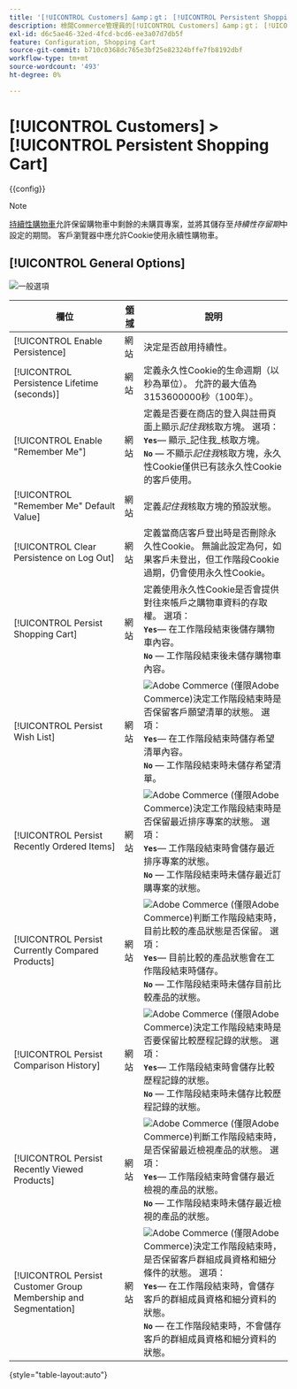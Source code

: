 ```yaml
---
title: '[!UICONTROL Customers] &amp；gt； [!UICONTROL Persistent Shopping Cart]'
description: 檢閱Commerce管理員的[!UICONTROL Customers] &amp；gt； [!UICONTROL Persistent Shopping Cart]頁面上的組態設定。
exl-id: d6c5ae46-32ed-4fcd-bcd6-ee3a07d7db5f
feature: Configuration, Shopping Cart
source-git-commit: b710c0368dc765e3bf25e82324bffe7fb8192dbf
workflow-type: tm+mt
source-wordcount: '493'
ht-degree: 0%

---
```


# [!UICONTROL Customers] > [!UICONTROL Persistent Shopping Cart]

{{config}}

>[!NOTE]
>
>[持續性購物車](../../stores-purchase/cart-persistent.md)允許保留購物車中剩餘的未購買專案，並將其儲存至&#x200B;_持續性存留期_&#x200B;中設定的期間。 客戶瀏覽器中應允許Cookie使用永續性購物車。

## [!UICONTROL General Options]

![一般選項](./assets/persistent-shopping-cart-general.png)<!-- zoom -->

<!-- [General Options](https://docs.magento.com/user-guide/sales/cart-persistent-configuration.html) -->

| 欄位 | [領域](../../getting-started/websites-stores-views.md#scope-settings) | 說明 |
|--- |--- |--- |
| [!UICONTROL Enable Persistence] | 網站 | 決定是否啟用持續性。 |
| [!UICONTROL Persistence Lifetime (seconds)] | 網站 | 定義永久性Cookie的生命週期（以秒為單位）。 允許的最大值為3153600000秒（100年）。 |
| [!UICONTROL Enable "Remember Me"] | 網站 | 定義是否要在商店的登入與註冊頁面上顯示&#x200B;_記住我_&#x200B;核取方塊。 選項： <br/>**`Yes`**— 顯示&#x200B;_記住我_核取方塊。<br/>**`No`** — 不顯示&#x200B;_記住我_&#x200B;核取方塊，永久性Cookie僅供已有該永久性Cookie的客戶使用。 |
| [!UICONTROL "Remember Me" Default Value] | 網站 | 定義&#x200B;_記住我_&#x200B;核取方塊的預設狀態。 |
| [!UICONTROL Clear Persistence on Log Out] | 網站 | 定義當商店客戶登出時是否刪除永久性Cookie。 無論此設定為何，如果客戶未登出，但工作階段Cookie過期，仍會使用永久性Cookie。 |
| [!UICONTROL Persist Shopping Cart] | 網站 | 定義使用永久性Cookie是否會提供對往來帳戶之購物車資料的存取權。 選項： <br/>**`Yes`**— 在工作階段結束後儲存購物車內容。<br/>**`No`** — 工作階段結束後未儲存購物車內容。 |
| [!UICONTROL Persist Wish List] | 網站 | ![Adobe Commerce](../../assets/adobe-logo.svg) (僅限Adobe Commerce)決定工作階段結束時是否保留客戶願望清單的狀態。 選項： <br/>**`Yes`**— 在工作階段結束時儲存希望清單內容。<br/>**`No`** — 工作階段結束時未儲存希望清單。 |
| [!UICONTROL Persist Recently Ordered Items] | 網站 | ![Adobe Commerce](../../assets/adobe-logo.svg) (僅限Adobe Commerce)決定工作階段結束時是否保留最近排序專案的狀態。 選項： <br/>**`Yes`**— 工作階段結束時會儲存最近排序專案的狀態。<br/>**`No`** — 工作階段結束時未儲存最近訂購專案的狀態。 |
| [!UICONTROL Persist Currently Compared Products] | 網站 | ![Adobe Commerce](../../assets/adobe-logo.svg) (僅限Adobe Commerce)判斷工作階段結束時，目前比較的產品狀態是否保留。 選項： <br/>**`Yes`**— 目前比較的產品狀態會在工作階段結束時儲存。<br/>**`No`** — 工作階段結束時未儲存目前比較產品的狀態。 |
| [!UICONTROL Persist Comparison History] | 網站 | ![Adobe Commerce](../../assets/adobe-logo.svg) (僅限Adobe Commerce)決定工作階段結束時是否要保留比較歷程記錄的狀態。 選項： <br/>**`Yes`**— 工作階段結束時會儲存比較歷程記錄的狀態。<br/>**`No`** — 工作階段結束時未儲存比較歷程記錄的狀態。 |
| [!UICONTROL Persist Recently Viewed Products] | 網站 | ![Adobe Commerce](../../assets/adobe-logo.svg) (僅限Adobe Commerce)判斷工作階段結束時，是否保留最近檢視產品的狀態。 選項： <br/>**`Yes`**— 工作階段結束時會儲存最近檢視的產品的狀態。<br/>**`No`** — 工作階段結束時未儲存最近檢視的產品的狀態。 |
| [!UICONTROL Persist Customer Group Membership and Segmentation] | 網站 | ![Adobe Commerce](../../assets/adobe-logo.svg) (僅限Adobe Commerce)決定工作階段結束時，是否保留客戶群組成員資格和細分條件的狀態。 選項： <br/>**`Yes`**— 在工作階段結束時，會儲存客戶的群組成員資格和細分資料的狀態。<br/>**`No`** — 在工作階段結束時，不會儲存客戶的群組成員資格和細分資料的狀態。 |

{style="table-layout:auto"}
